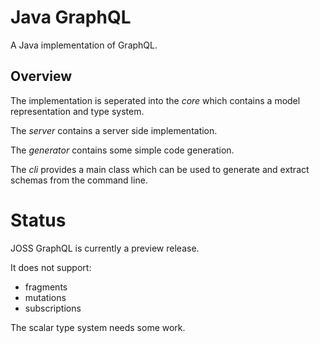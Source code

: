 # Java GraphQL

A Java implementation of GraphQL.

## Overview

The implementation is seperated into the *core* which contains a model representation and type system.

The *server* contains a server side implementation.

The *generator* contains some simple code generation.

The *cli* provides a main class which can be used to generate and extract schemas from the command line.

# Status

JOSS GraphQL is currently a preview release.

It does not support:

- fragments
- mutations
- subscriptions

The scalar type system needs some work.

